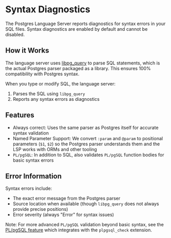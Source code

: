 # Syntax Diagnostics

The Postgres Language Server reports diagnostics for syntax errors in your SQL files. Syntax diagnostics are enabled by default and cannot be disabled.

## How it Works

The language server uses [libpg_query](https://github.com/pganalyze/libpg_query) to parse SQL statements, which is the actual Postgres parser packaged as a library. This ensures 100% compatibility with Postgres syntax.

When you type or modify SQL, the language server:  
1. Parses the SQL using `libpg_query`  
2. Reports any syntax errors as diagnostics

## Features

- Always correct: Uses the same parser as Postgres itself for accurate syntax validation  
- Named Parameter Support: We convert `:param` and `@param` to positional parameters (`$1`, `$2`) so the Postgres parser understands them and the LSP works with ORMs and other tooling  
- `PL/pgSQL`: In addition to SQL, also validates `PL/pgSQL` function bodies for basic syntax errors  

## Error Information

Syntax errors include:  
- The exact error message from the Postgres parser  
- Source location when available (though `libpg_query` does not always provide precise positions)  
- Error severity (always "Error" for syntax issues)  

Note: For more advanced `PL/pgSQL` validation beyond basic syntax, see the [PL/pgSQL feature](plpgsql.md) which integrates with the `plpgsql_check` extension.
